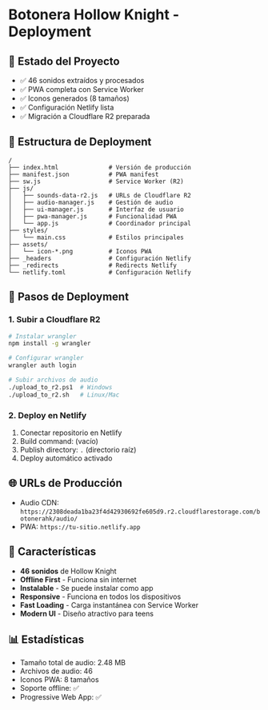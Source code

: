 # Botonera Hollow Knight - Deployment

## 🚀 Estado del Proyecto
- ✅ 46 sonidos extraídos y procesados
- ✅ PWA completa con Service Worker
- ✅ Iconos generados (8 tamaños)
- ✅ Configuración Netlify lista
- ✅ Migración a Cloudflare R2 preparada

## 📁 Estructura de Deployment
```
/
├── index.html              # Versión de producción
├── manifest.json           # PWA manifest
├── sw.js                   # Service Worker (R2)
├── js/
│   ├── sounds-data-r2.js   # URLs de Cloudflare R2
│   ├── audio-manager.js    # Gestión de audio
│   ├── ui-manager.js       # Interfaz de usuario
│   ├── pwa-manager.js      # Funcionalidad PWA
│   └── app.js              # Coordinador principal
├── styles/
│   └── main.css            # Estilos principales
├── assets/
│   └── icon-*.png          # Iconos PWA
├── _headers                # Configuración Netlify
├── _redirects              # Redirects Netlify  
└── netlify.toml            # Configuración Netlify
```

## 🔧 Pasos de Deployment

### 1. Subir a Cloudflare R2
```bash
# Instalar wrangler
npm install -g wrangler

# Configurar wrangler
wrangler auth login

# Subir archivos de audio
./upload_to_r2.ps1  # Windows
./upload_to_r2.sh   # Linux/Mac
```

### 2. Deploy en Netlify
1. Conectar repositorio en Netlify
2. Build command: (vacío)
3. Publish directory: `.` (directorio raíz)
4. Deploy automático activado

## 🌐 URLs de Producción
- Audio CDN: `https://2308deada1ba23f4d42930692fe605d9.r2.cloudflarestorage.com/botonerahk/audio/`
- PWA: `https://tu-sitio.netlify.app`

## 🎯 Características
- **46 sonidos** de Hollow Knight
- **Offline First** - Funciona sin internet
- **Instalable** - Se puede instalar como app
- **Responsive** - Funciona en todos los dispositivos
- **Fast Loading** - Carga instantánea con Service Worker
- **Modern UI** - Diseño atractivo para teens

## 📊 Estadísticas
- Tamaño total de audio: 2.48 MB
- Archivos de audio: 46
- Iconos PWA: 8 tamaños
- Soporte offline: ✅
- Progressive Web App: ✅
